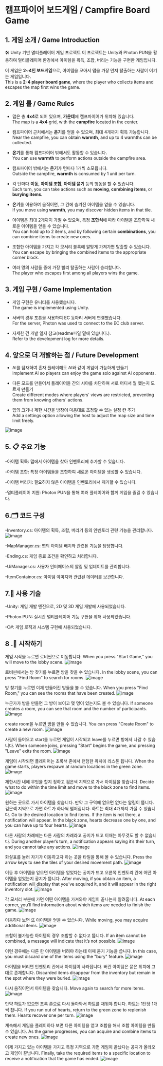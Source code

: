 # 캠프파이어 보드게임 / Campfire Board Game



## 1. 게임 소개 / Game Introduction
🛠️ Unity 기반 멀티플레이어 게임 프로젝트
이 프로젝트는 Unity와 Photon PUN을 활용하여 멀티플레이어 환경에서 아이템을 획득, 조합, 버리는 기능을 구현한 게임입니다.
  
이 게임은 **2~4인 보드게임**으로, 아이템을 모아서 맵을 가장 먼저 탈출하는 사람이 이기는 게임입니다.  
This is a **2-4 player board game**, where the player who collects items and escapes the map first wins the game.

## 2. 게임 룰 / Game Rules  
- 맵은 총 **4x4**로 되어 있으며, **가운데**에 캠프파이어가 위치해 있습니다.  
  The map is a **4x4** grid, with the **campfire** located in the center.
  
- 캠프파이어 근처에서는 **온기**를 얻을 수 있으며, 최대 4개까지 획득 가능합니다.  
  Near the campfire, you can obtain **warmth**, and up to 4 warmths can be collected.
  
- **온기**를 통해 캠프파이어 밖에서도 활동할 수 있습니다.  
  You can use **warmth** to perform actions outside the campfire area.
  
- 캠프파이어 밖에서는 **온기**가 턴마다 1개씩 소모됩니다.  
  Outside the campfire, **warmth** is consumed by 1 unit per turn.
  
- 각 턴마다 **이동**, **아이템 조합**, **아이템 묻기** 등의 행동을 할 수 있습니다.  
  Each turn, you can take actions such as **moving**, **combining items**, or **burying items**.
  
- **온기**를 이용하여 움직이면, 그 칸에 숨겨진 아이템을 얻을 수 있습니다.  
  If you move using **warmth**, you may discover hidden items in that tile.
  
- 아이템은 최대 2개까지 가질 수 있으며, 특정 **조합식**에 따라 아이템을 조합하여 새로운 아이템을 얻을 수 있습니다.  
  You can hold up to 2 items, and by following certain **combinations**, you can combine items to create new ones.
  
- 조합한 아이템을 가지고 각 모서리 블록에 알맞게 가져가면 탈출할 수 있습니다.  
  You can escape by bringing the combined items to the appropriate corner block.
  
- 여러 명의 사람들 중에 가장 빨리 탈출하는 사람이 승리합니다.  
  The player who escapes first among all players wins the game.

## 3. 게임 구현 / Game Implementation  
- 게임 구현은 유니티를 사용했습니다.  
  The game is implemented using Unity.
  
- 서버의 경우 포톤을 사용하여 EC 동아리 서버에 연결했습니다.  
  For the server, Photon was used to connect to the EC club server.
  
- 자세한 건 개발 일지 참고(readme파일 밑에 있습니다.).  
  Refer to the development log for more details.
  

## 4. 앞으로 더 개발하는 점 / Future Development  
- AI를 탐재하여 혼자 플레이해도 AI와 같이 게임이 가능하게 만들기  
  Implement AI so players can enjoy the game solo against AI opponents.
  
- 다른 모드를 만들어서 플레이어들 간의 시야를 차단하여 서로 어디서 뭘 했는지 모르게 만들기  
  Create different modes where players' views are restricted, preventing them from knowing others' actions.
  
- 맵의 크기나 제한 시간을 방장이 마음대로 조정할 수 있는 설정 칸 추가  
  Add a settings option allowing the host to adjust the map size and time limit freely.


![image](https://github.com/user-attachments/assets/2834190f-68a7-436e-9e4f-437adc3edb80)


## 5. 📋 주요 기능
-아이템 획득: 맵에서 아이템을 찾아 인벤토리에 추가할 수 있습니다.

-아이템 조합: 특정 아이템들을 조합하여 새로운 아이템을 생성할 수 있습니다.

-아이템 버리기: 필요하지 않은 아이템을 인벤토리에서 제거할 수 있습니다.

-멀티플레이어 지원: Photon PUN을 통해 여러 플레이어와 함께 게임을 즐길 수 있습니다.

## 6.🗂️ 코드 구성
-Inventory.cs: 아이템의 획득, 조합, 버리기 등의 인벤토리 관련 기능을 관리합니다.
![image](https://github.com/user-attachments/assets/b12c0af3-1c18-4dff-9529-419200a607e0)


-MapManager.cs: 맵의 아이템 배치와 관련된 기능을 담당합니다.

-Ending.cs: 게임 종료 조건을 확인하고 처리합니다.

-UiManager.cs: 사용자 인터페이스의 알림 및 업데이트를 관리합니다.

-ItemContainor.cs: 아이템 이미지와 관련된 데이터를 보관합니다.

## 7.🔧 사용 기술
-Unity: 게임 개발 엔진으로, 2D 및 3D 게임 개발에 사용되었습니다.

-Photon PUN: 실시간 멀티플레이어 기능 구현을 위해 사용되었습니다.

-C#: 게임 로직과 시스템 구현에 사용되었습니다.


## 8 .🚀 시작하기

게임 시작을 누르면 로비씬으로 이동합니다.
When you press "Start Game," you will move to the lobby scene.
![image](https://github.com/user-attachments/assets/6253b407-b774-4a1c-8f8f-856f7ce80605)

로비씬에서는 방 찾기를 누르면 방을 찾을 수 있습니다.
In the lobby scene, you can press "Find Room" to search for rooms.
![image](https://github.com/user-attachments/assets/61003dd0-e5db-4389-87b9-c18d8f1650e2)

방 찾기를 누르면 이제 만들어진 방들을 볼 수 있습니다.
When you press "Find Room," you can see the rooms that have been created.
![image](https://github.com/user-attachments/assets/72f7ccde-7acf-4227-9639-af7f8e600f03)

누군가가 방을 만들면 그 방이 보이고 몇 명이 있는지도 볼 수 있습니다.
If someone creates a room, you can see that room and the number of participants.
![image](https://github.com/user-attachments/assets/e8b3783b-b987-4ee9-be09-dbbf46302717)

create room을 누르면 방을 만들 수 있습니다.
You can press "Create Room" to create a new room.
![image](https://github.com/user-attachments/assets/c32aa391-cdd0-47ce-af06-d69c3ddc8c7e)

사람이 들어오고 start를 누르면 게임이 시작되고 leave를 누르면 방에서 나갈 수 있습니다.
When someone joins, pressing "Start" begins the game, and pressing "Leave" exits the room.
![image](https://github.com/user-attachments/assets/1d1d2431-dcc0-4227-8d11-5ee19d84e87e)

게임이 시작되면 플레이어는 초록색 존에서 랜덤한 위치에 리스폰 됩니다.
When the game starts, players respawn at random locations in the green zone.
![image](https://github.com/user-attachments/assets/2eec3d46-1428-4aa8-8e17-755ce34206f7)

제한시간 내에 무엇을 할지 정하고 검은색 지역으로 가서 아이템을 찾습니다.
Decide what to do within the time limit and move to the black zone to find items.
![image](https://github.com/user-attachments/assets/bfac0ad3-42f5-4e2d-9de8-e61610178e06)

원하는 곳으로 가서 아이템을 찾습니다. 만약 그 구역에 없으면 없다는 알림이 뜹니다. 
검은색 지역으로 가면 하트가 하나씩 떨어집니다. 하트는 최대 4개까지 가질 수 있습니다.
Go to the desired location to find items. If the item is not there, a notification will appear. 
In the black zone, hearts decrease one by one, and you can have up to four hearts.
![image](https://github.com/user-attachments/assets/c653c262-601b-4863-8fc1-8de833f42520)

다른 사람의 차례에는 다른 사람의 차례라고 공지가 뜨고 이때는 아무것도 할 수 없습니다.
During another player’s turn, a notification appears saying it’s their turn, and you cannot take any actions.
![image](https://github.com/user-attachments/assets/20d09673-531c-418a-96ba-e90beff08b6c)

화살표를 눌러 자기가 이동하고자 하는 곳을 타일을 통해 볼 수 있습니다.
Press the arrow keys to see the tiles of your desired movement path.
![image](https://github.com/user-attachments/assets/58415de2-8b0e-4eb3-813c-23c0eb3d3061)

이동 후 아이템을 얻으면 아이템을 얻었다는 공지가 뜨고 오른쪽 인벤토리 칸에 어떤 아이템을 얻었는지 공지가 뜹니다.
After moving, if you obtain an item, a notification will display that you’ve acquired it, and it will appear in the right inventory slot.
![image](https://github.com/user-attachments/assets/10012472-1955-421a-a105-ec0fa12cfa90)

각 모서리 부분에 가면 어떤 아이템을 가져와야 게임이 끝나는지 알려줍니다.
At each corner, you’ll find information about which items are needed to finish the game.
![image](https://github.com/user-attachments/assets/75357961-2653-43f0-9061-288227742689)

이동하다 보면 또 아이템을 얻을 수 있습니다.
While moving, you may acquire additional items.
![image](https://github.com/user-attachments/assets/4e2426a1-6ab7-4b40-8fb3-7d6685290471)

조합이 불가능한 아이템의 경우 조합할 수 없다고 뜹니다.
If an item cannot be combined, a message will indicate that it’s not possible.
![image](https://github.com/user-attachments/assets/0465f517-2e1f-4561-8718-b730d301aa71)

이런 경우에는 다른 한 아이템을 버려야 하는데 이때 묻기 기능을 씁니다.
In this case, you must discard one of the items using the "bury" feature.
![image](https://github.com/user-attachments/assets/8095b085-199d-4bb3-8fa9-5a59df4b6a56)

아이템을 버리면 인벤토리 칸에서 아이템이 사라집니다. 버린 아이템은 묻은 위치에 그대로 존재합니다.
Discarded items disappear from the inventory but remain in the spot where they were buried.
![image](https://github.com/user-attachments/assets/a841194e-2793-4a5b-a1db-f2ee4d552d5c)

다시 움직이면서 아이템을 찾습니다.
Move again to search for more items.
![image](https://github.com/user-attachments/assets/64a48d84-91f5-490b-8cf3-a461e82d6625)

만약 하트가 없으면 초록 존으로 다시 돌아와서 하트를 채워야 합니다. 하트는 1턴당 1개씩 찹니다.
If you run out of hearts, return to the green zone to replenish them. Hearts recover one per turn.
![image](https://github.com/user-attachments/assets/af81e5dd-af29-4a68-a1e7-e1477a117d3c)

계속해서 게임을 플레이하다 보면 다른 아이템을 얻고 조합을 해서 조합 아이템을 만들 수 있습니다.
As the game progresses, you can acquire and combine items to create new ones.
![image](https://github.com/user-attachments/assets/86e6a3ef-f3ad-4a17-83ef-9260329f4ae5)

이제 가지고 있는 아이템을 가지고 특정 지역으로 가면 게임이 끝났다는 공지가 올라오고 게임이 끝납니다.
Finally, take the required items to a specific location to receive a notification that the game has ended.
![image](https://github.com/user-attachments/assets/e6dd22e7-d083-4c8b-9481-437736836f01)

















